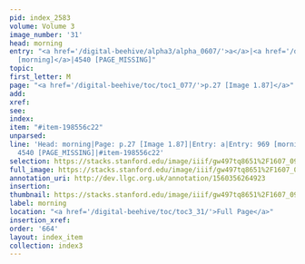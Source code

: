 ```yaml
---
pid: index_2583
volume: Volume 3
image_number: '31'
head: morning
entry: "<a href='/digital-beehive/alpha3/alpha_0607/'>a</a>|<a href='/digital-beehive/toc/toc2_180/'>969
  [morning]</a>|4540 [PAGE_MISSING]"
topic: 
first_letter: M
page: "<a href='/digital-beehive/toc/toc1_077/'>p.27 [Image 1.87]</a>"
add: 
xref: 
see: 
index: 
item: "#item-198556c22"
unparsed: 
line: 'Head: morning|Page: p.27 [Image 1.87]|Entry: a|Entry: 969 [morning]|Entry:
  4540 [PAGE_MISSING]|#item-198556c22'
selection: https://stacks.stanford.edu/image/iiif/gw497tq8651%2F1607_0974/855,2053,844,132/full/0/default.jpg
full_image: https://stacks.stanford.edu/image/iiif/gw497tq8651%2F1607_0974/full/full/0/default.jpg
annotation_uri: http://dev.llgc.org.uk/annotation/1560356264923
insertion: 
thumbnail: https://stacks.stanford.edu/image/iiif/gw497tq8651%2F1607_0974/855,2053,844,132/150,/0/default.jpg
label: morning
location: "<a href='/digital-beehive/toc/toc3_31/'>Full Page</a>"
insertion_xref: 
order: '664'
layout: index_item
collection: index3
---
```

